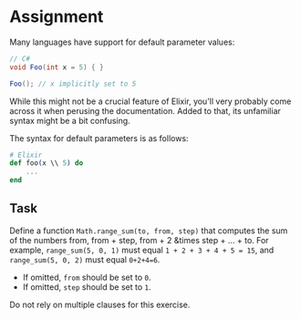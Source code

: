 # Assignment

Many languages have support for default parameter values:

```csharp
// C#
void Foo(int x = 5) { }

Foo(); // x implicitly set to 5
```

While this might not be a crucial feature of Elixir,
you'll very probably come across it when
perusing the documentation. Added to that, its unfamiliar syntax
might be a bit confusing.

The syntax for default parameters is as follows:

```elixir
# Elixir
def foo(x \\ 5) do
    ...
end
```

## Task

Define a function `Math.range_sum(to, from, step)` that computes
the sum of the numbers from, from + step, from + 2 &times step + ... + to.
For example, `range_sum(5, 0, 1)` must equal `1 + 2 + 3 + 4 + 5 = 15`,
and `range_sum(5, 0, 2)` must equal `0+2+4=6`.

* If omitted, `from` should be set to `0`.
* If omitted, `step` should be set to `1`.

Do not rely on multiple clauses for this exercise.
